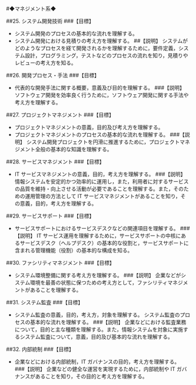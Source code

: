 #◆マネジメント系◆ 

##25. システム開発技術
###【目標】 
* システム開発のプロセスの基本的な流れを理解する。 
* システム開発における見積りの考え方を理解する。 
##【説明】 
 システムがどのようなプロセスを経て開発されるかを理解するために，要件定義，システム設計，プログラミング，テストなどのプロセスの流れを知り，見積りやレビューの考え方を知る。 

##26. 開発プロセス・手法
###【目標】 
* 代表的な開発手法に関する概要，意義及び目的を理解する。 
###【説明】 
 ソフトウェア開発を効率良く行うために，ソフトウェア開発に関する手法や考え方を理解する。 

##27. プロジェクトマネジメント
###【目標】 
* プロジェクトマネジメントの意義，目的及び考え方を理解する。 
* プロジェクトマネジメントのプロセスの基本的な流れを理解する。 
###【説明】 
 システム開発プロジェクトを円滑に推進するために，プロジェクトマネジメント全般の基本的な知識を理解する。 

##28. サービスマネジメント
###【目標】 
* IT サービスマネジメントの意義，目的，考え方を理解する。 
###【説明】 
 情報システムを安定的かつ効率的に運用し，また，利用者に対するサービスの品質を維持・向上させる活動が必要であることを理解する。また，そのための運用管理の方法として IT サービスマネジメントがあることを知り，その意義，目的，考え方を理解する。 

##29. サービスサポート 
###【目標】 
* サービスサポートにおけるサービスデスクなどの関連項目を理解する。 
###【説明】 
 IT サービス運用を理解するために，サービスサポートの中核にあるサービスデスク（ヘルプデスク）の基本的な役割と，サービスサポートに含まれる管理機能（役割）の基本的な構成を知る。 

##30. ファシリティマネジメント
###【目標】 
* システム環境整備に関する考え方を理解する。 
###【説明】 
 企業などがシステム環境を最善の状態に保つための考え方として，ファシリティマネジメントがあることを理解する。 

##31. システム監査
###【目標】 
* システム監査の意義，目的，考え方，対象を理解する。 
 システム監査のプロセスの基本的な流れを理解する。 
###【説明】 
 企業などにおける監査業務について，目的と主な種類を理解する。また，情報システムを対象に実施するシステム監査について，意義，目的及び基本的な流れを理解する。 

##32. 内部統制
###【目標】 
* 企業などにおける内部統制，IT ガバナンスの目的，考え方を理解する。 
###【説明】 
 企業などの健全な運営を実現するために，内部統制や IT ガバナンスがあることを知り，その目的と考え方を理解する。 

